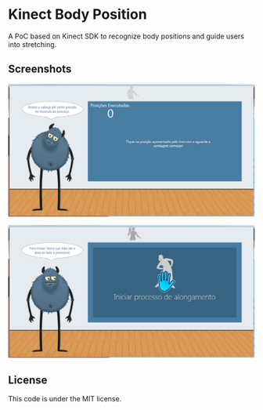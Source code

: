 Kinect Body Position
====================

A PoC based on Kinect SDK to recognize body positions and guide users into stretching.

## Screenshots

![Main Screen](./screenshot/screen1.jpg "Main screen")

![Recognition Screen](./screenshot/screen2.jpg "Recognition screen")

## License

This code is under the MIT license.
